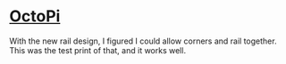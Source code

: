 <h1><u>OctoPi</u></h1>

With the new rail design, I figured I could allow corners and rail together. This was the test print of that, and it works well.
